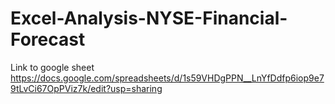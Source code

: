 # Excel-Analysis-NYSE-Financial-Forecast

Link to google sheet
https://docs.google.com/spreadsheets/d/1s59VHDgPPN__LnYfDdfp6iop9e79tLvCi67OpPViz7k/edit?usp=sharing

